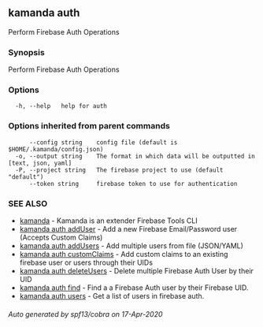 ## kamanda auth

Perform Firebase Auth Operations

### Synopsis

Perform Firebase Auth Operations

### Options

```
  -h, --help   help for auth
```

### Options inherited from parent commands

```
      --config string    config file (default is $HOME/.kamanda/config.json)
  -o, --output string    The format in which data will be outputted in [text, json, yaml]
  -P, --project string   The firebase project to use (default "default")
      --token string     firebase token to use for authentication
```

### SEE ALSO

* [kamanda](kamanda.md)	 - Kamanda is an extender Firebase Tools CLI
* [kamanda auth addUser](kamanda_auth_addUser.md)	 - Add a new Firebase Email/Password user (Accepts Custom Claims)
* [kamanda auth addUsers](kamanda_auth_addUsers.md)	 - Add multiple users from file (JSON/YAML)
* [kamanda auth customClaims](kamanda_auth_customClaims.md)	 - Add custom claims to an existing firebase user or users through their UIDs
* [kamanda auth deleteUsers](kamanda_auth_deleteUsers.md)	 - Delete multiple Firebase Auth User by their UID
* [kamanda auth find](kamanda_auth_find.md)	 - Find a a Firebase Auth user by their Firebase UID.
* [kamanda auth users](kamanda_auth_users.md)	 - Get a list of users in firebase auth.

###### Auto generated by spf13/cobra on 17-Apr-2020
